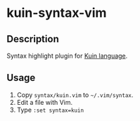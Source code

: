 # kuin-syntax-vim
## Description
Syntax highlight plugin for [Kuin language](https://kuina.ch/kuin).
## Usage
1. Copy `syntax/kuin.vim` to `~/.vim/syntax`.
2. Edit a file with Vim.
3. Type `:set syntax=kuin`
